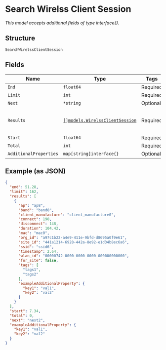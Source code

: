 
# Search Wirelss Client Session

*This model accepts additional fields of type interface{}.*

## Structure

`SearchWirelssClientSession`

## Fields

| Name | Type | Tags | Description |
|  --- | --- | --- | --- |
| `End` | `float64` | Required | - |
| `Limit` | `int` | Required | - |
| `Next` | `*string` | Optional | - |
| `Results` | [`[]models.WirelssClientSession`](../../doc/models/wirelss-client-session.md) | Required | **Constraints**: *Unique Items Required* |
| `Start` | `float64` | Required | - |
| `Total` | `int` | Required | - |
| `AdditionalProperties` | `map[string]interface{}` | Optional | - |

## Example (as JSON)

```json
{
  "end": 51.28,
  "limit": 162,
  "results": [
    {
      "ap": "ap8",
      "band": "band8",
      "client_manufacture": "client_manufacture0",
      "connect": 198,
      "disconnect": 148,
      "duration": 104.42,
      "mac": "mac0",
      "org_id": "a97c1b22-a4e9-411e-9bfd-d8695a0f9e61",
      "site_id": "441a1214-6928-442a-8e92-e1d34b8ec6a6",
      "ssid": "ssid6",
      "timestamp": 2.64,
      "wlan_id": "00000742-0000-0000-0000-000000000000",
      "for_site": false,
      "tags": [
        "tags1",
        "tags2"
      ],
      "exampleAdditionalProperty": {
        "key1": "val1",
        "key2": "val2"
      }
    }
  ],
  "start": 7.34,
  "total": 0,
  "next": "next2",
  "exampleAdditionalProperty": {
    "key1": "val1",
    "key2": "val2"
  }
}
```

